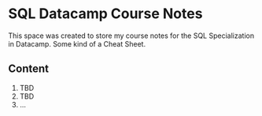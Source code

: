 # SQL Datacamp Course Notes

This space was created to store my course notes for the SQL Specialization in Datacamp. Some kind of a Cheat Sheet.

## Content
1. TBD
2. TBD
3. ...



